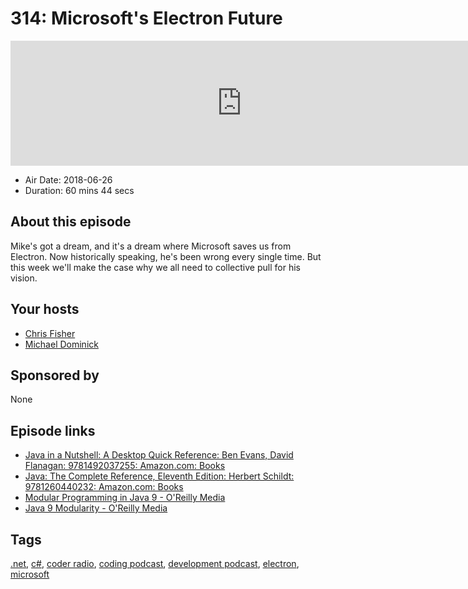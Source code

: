 # 314: Microsoft's Electron Future

<iframe src="https://player.fireside.fm/v2/MLf2ZzhC+CbfFlmpI?theme=dark" width="740" height="200" frameborder="0" scrolling="no"></iframe>

* Air Date: 2018-06-26
* Duration: 60 mins 44 secs

## About this episode

Mike's got a dream, and it's a dream where Microsoft saves us from Electron. Now historically speaking, he's been wrong every single time. But this week we'll make the case why we all need to collective pull for his vision.



## Your hosts
* [Chris Fisher](https://coder.show/hosts/chrislas)
* [Michael Dominick](https://coder.show/hosts/michael)

## Sponsored by

None



## Episode links

  * [Java in a Nutshell: A Desktop Quick Reference: Ben Evans, David Flanagan: 9781492037255: Amazon.com: Books](https://www.amazon.com/Java-Nutshell-Desktop-Quick-Reference/dp/1492037257/ref=sr_1_2?ie=UTF8&qid=1529957015&sr=8-2&keywords=Java+10 "Java in a Nutshell: A Desktop Quick Reference: Ben Evans, David Flanagan: 9781492037255: Amazon.com: Books")
  * [Java: The Complete Reference, Eleventh Edition: Herbert Schildt: 9781260440232: Amazon.com: Books](https://www.amazon.com/Java-Complete-Reference-Herbert-Schildt/dp/1260440230/ref=sr_1_1?ie=UTF8&qid=1529957015&sr=8-1&keywords=Java+10 "Java: The Complete Reference, Eleventh Edition: Herbert Schildt: 9781260440232: Amazon.com: Books")
  * [Modular Programming in Java 9 - O'Reilly Media](http://shop.oreilly.com/product/9781787126909.do "Modular Programming in Java 9 - O'Reilly Media")
  * [Java 9 Modularity - O'Reilly Media](http://shop.oreilly.com/product/0636920049494.do "Java 9 Modularity - O'Reilly Media")



## Tags

[.net](https://coder.show/tags/.net), [c#](https://coder.show/tags/c%23), [coder radio](https://coder.show/tags/coder%20radio), [coding podcast](https://coder.show/tags/coding%20podcast), [development podcast](https://coder.show/tags/development%20podcast), [electron](https://coder.show/tags/electron), [microsoft](https://coder.show/tags/microsoft)